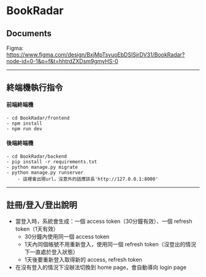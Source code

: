 # BookRadar

## Documents
Figma: https://www.figma.com/design/BxjMpTsyuoEbDSISjrDV31/BookRadar?node-id=0-1&p=f&t=hhtrdZXDsm9gmyHS-0 

---

## 終端機執行指令

#### 前端終端機
```
- cd BookRadar/frontend
- npm install
- npm run dev
```

#### 後端終端機
```
- cd BookRadar/backend
- pip install -r requirements.txt
- python manage.py migrate
- python manage.py runserver
    - 這裡會出現url，沒意外的話應該長'http://127.0.0.1:8000'
```




---

## 註冊/登入/登出說明
- 當登入時，系統會生成：一個 access token（30分鐘有效）、一個 refresh token（1天有效）
    - 30分鐘內使用同一個 access token
    - 1天內同個帳號不用重新登入，使用同一個 refresh token（沒登出的情況下一直處於登入狀態）
    - 1天後要重新登入取得新的 access, refresh token
- 在沒有登入的情況下沒辦法切換到 home page，會自動導向 login page